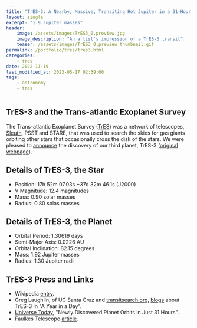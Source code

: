 ```yaml
---
title: "TrES-3: A Nearby, Massive, Transiting Hot Jupiter in a 31-Hour Orbit"
layout: single
excerpt: "1.9 Jupiter masses"
header:
    image: /assets/images/TrES3_0.preview.jpg
    image_description: "An artist's impression of a TrES-3 transit"
    teaser: /assets/images/TrES3_0.preview_thumbnail.gif
permalink: /portfolio/tres/tres3.html
categories:
    - tres
date: 2022-11-19
last_modified_at: 2023-05-17 02:39:00
tags:
    - astronomy
    - tres
---
```


## TrES-3 and the Trans-atlantic Exoplanet Survey

The Trans-atlantic Exoplanet Survey ([TrES](https://proinsias.github.io/portfolio/tres.html))
was a network of telescopes, [Sleuth](https://proinsias.github.io/portfolio/tres/sleuth.html),
PSST and STARE, that was used to search the skies for gas giants orbiting other stars
that occasionally cross the disk of the stars.
We were pleased to [announce](https://www.doi.org/10.1086/519793) the discovery of our third planet, TrES-3
([original webpage](https://web.archive.org/web/20080623114321/http://solas.dnsalias.org:8080/~ftod/tres/tres3.html)).

## Details of TrES-3, the Star

- Position: 17h 52m 07.03s +37d 32m 46.1s (J2000)
- V Magnitude: 12.4 magnitudes
- Mass: 0.90 solar masses
- Radius: 0.80 solas masses

## Details of TrES-3, the Planet

- Orbital Period: 1.30619 days
- Semi-Major Axis: 0.0226 AU
- Orbital Inclination: 82.15 degrees
- Mass: 1.92 Jupiter masses
- Radius: 1.30 Jupiter radii

## TrES-3 Press and Links

- Wikipedia [entry](https://en.wikipedia.org/wiki/GSC_03089-00929).
- Greg Laughlin, of UC Santa Cruz and [transitsearch.org](https://transitsearch.org),
  [blogs](https://oklo.org/2007/05/16/a-year-in-a-day/) about TrES-3 in "A Year in a Day".
- [Universe Today](https://www.universetoday.com/1632/newly-discovered-planet-orbits-in-just-31-hours/),
  "Newly Discovered Planet Orbits in Just 31 Hours".
- Faulkes Telescope [article](https://web.archive.org/web/20151017042856/http://www.faulkes-telescope.com/news/1596).
